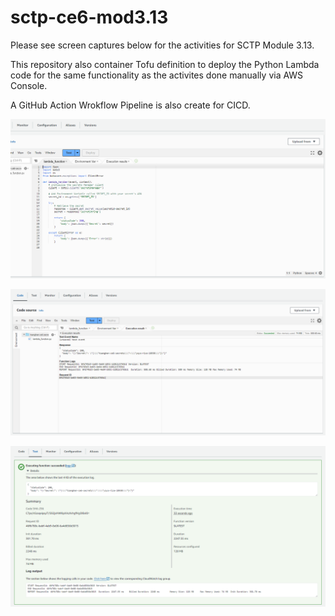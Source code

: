 # sctp-ce6-mod3.13


Please see screen captures below for the activities for SCTP Module 3.13.

This repository also container Tofu definition to deploy the Python Lambda code for the same functionality as the activites done manually via AWS Console.

A GitHub Action Wrokflow Pipeline is also create for CICD.

![The Python Lambda Code!](/assets/images/sctp-ce6-mod3.13-lambda-code.PNG "The Python Lambda Code!")

![The Test Response!](/assets/images/sctp-ce6-mod3.13-lambda-response.PNG "The Test Response")

![The Test Response 2!](/assets/images/sctp-ce6-mod3.13-lambda-test.PNG "The Test Response 2")
